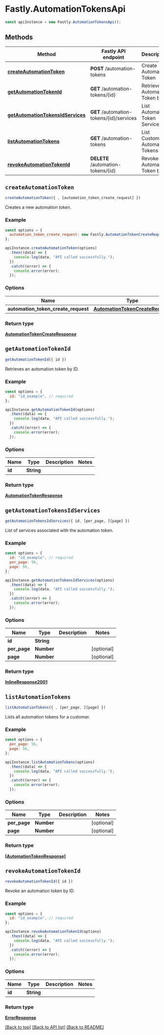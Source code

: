 # Fastly.AutomationTokensApi

```javascript
const apiInstance = new Fastly.AutomationTokensApi();
```
## Methods

Method | Fastly API endpoint | Description
------------- | ------------- | -------------
[**createAutomationToken**](AutomationTokensApi.md#createAutomationToken) | **POST** /automation-tokens | Create Automation Token
[**getAutomationTokenId**](AutomationTokensApi.md#getAutomationTokenId) | **GET** /automation-tokens/{id} | Retrieve an Automation Token by ID
[**getAutomationTokensIdServices**](AutomationTokensApi.md#getAutomationTokensIdServices) | **GET** /automation-tokens/{id}/services | List Automation Token Services
[**listAutomationTokens**](AutomationTokensApi.md#listAutomationTokens) | **GET** /automation-tokens | List Customer Automation Tokens
[**revokeAutomationTokenId**](AutomationTokensApi.md#revokeAutomationTokenId) | **DELETE** /automation-tokens/{id} | Revoke an Automation Token by ID


## `createAutomationToken`

```javascript
createAutomationToken({ , [automation_token_create_request] })
```

Creates a new automation token.

### Example

```javascript
const options = {
  automation_token_create_request: new Fastly.AutomationTokenCreateRequest(),
};

apiInstance.createAutomationToken(options)
  .then((data) => {
    console.log(data, "API called successfully.");
  })
  .catch((error) => {
    console.error(error);
  });
```

### Options

Name | Type | Description  | Notes
------------- | ------------- | ------------- | -------------
**automation_token_create_request** | [**AutomationTokenCreateRequest**](AutomationTokenCreateRequest.md) |  | [optional]

### Return type

[**AutomationTokenCreateResponse**](AutomationTokenCreateResponse.md)


## `getAutomationTokenId`

```javascript
getAutomationTokenId({ id })
```

Retrieves an automation token by ID.

### Example

```javascript
const options = {
  id: "id_example", // required
};

apiInstance.getAutomationTokenId(options)
  .then((data) => {
    console.log(data, "API called successfully.");
  })
  .catch((error) => {
    console.error(error);
  });
```

### Options

Name | Type | Description  | Notes
------------- | ------------- | ------------- | -------------
**id** | **String** |  |

### Return type

[**AutomationTokenResponse**](AutomationTokenResponse.md)


## `getAutomationTokensIdServices`

```javascript
getAutomationTokensIdServices({ id, [per_page, ][page] })
```

List of services associated with the automation token.

### Example

```javascript
const options = {
  id: "id_example", // required
  per_page: 56,
  page: 56,
};

apiInstance.getAutomationTokensIdServices(options)
  .then((data) => {
    console.log(data, "API called successfully.");
  })
  .catch((error) => {
    console.error(error);
  });
```

### Options

Name | Type | Description  | Notes
------------- | ------------- | ------------- | -------------
**id** | **String** |  |
**per_page** | **Number** |  | [optional]
**page** | **Number** |  | [optional]

### Return type

[**InlineResponse2001**](InlineResponse2001.md)


## `listAutomationTokens`

```javascript
listAutomationTokens({ , [per_page, ][page] })
```

Lists all automation tokens for a customer.

### Example

```javascript
const options = {
  per_page: 56,
  page: 56,
};

apiInstance.listAutomationTokens(options)
  .then((data) => {
    console.log(data, "API called successfully.");
  })
  .catch((error) => {
    console.error(error);
  });
```

### Options

Name | Type | Description  | Notes
------------- | ------------- | ------------- | -------------
**per_page** | **Number** |  | [optional]
**page** | **Number** |  | [optional]

### Return type

[**[AutomationTokenResponse]**](AutomationTokenResponse.md)


## `revokeAutomationTokenId`

```javascript
revokeAutomationTokenId({ id })
```

Revoke an automation token by ID.

### Example

```javascript
const options = {
  id: "id_example", // required
};

apiInstance.revokeAutomationTokenId(options)
  .then((data) => {
    console.log(data, "API called successfully.");
  })
  .catch((error) => {
    console.error(error);
  });
```

### Options

Name | Type | Description  | Notes
------------- | ------------- | ------------- | -------------
**id** | **String** |  |

### Return type

[**ErrorResponse**](ErrorResponse.md)


[[Back to top]](#) [[Back to API list]](../../README.md#endpoints)
[[Back to README]](../../README.md)
